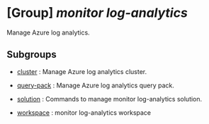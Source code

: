 # [Group] _monitor log-analytics_

Manage Azure log analytics.

## Subgroups

- [cluster](/Commands/monitor/log-analytics/cluster/readme.md)
: Manage Azure log analytics cluster.

- [query-pack](/Commands/monitor/log-analytics/query-pack/readme.md)
: Manage Azure log analytics query pack.

- [solution](/Commands/monitor/log-analytics/solution/readme.md)
: Commands to manage monitor log-analytics solution.

- [workspace](/Commands/monitor/log-analytics/workspace/readme.md)
: monitor log-analytics workspace
